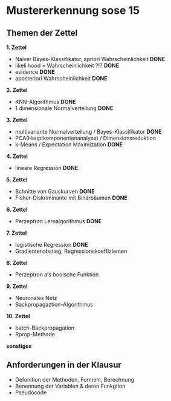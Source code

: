 # Mustererkennung sose 15

## Themen der Zettel
__1. Zettel__
* Naiver Bayes-Klassifikator, a­priori ­Wahrscheinlichkeit __DONE__
* likeli hood = Wahrscheinlichkeit ?!? __DONE__
* evidence __DONE__
* a­posteriori ­Wahrscheinlichkeit __DONE__

__2. Zettel__
* K­NN­-Algorithmus __DONE__
* 1 dimensionale Normalverteilung __DONE__

__3. Zettel__
* multivariante Normalverteilung / Bayes-Klassifikator __DONE__
* PCA(Hauptkomponentenanalyse) / Dimensionsreduktion
* k-Means / Expectation ­Maximization __DONE__

__4. Zettel__
* lineare Regression __DONE__

__5. Zettel__
* Schnitte von Gauskurven __DONE__
* Fisher-Diskriminante mit Binärbäumen __DONE__

__6. Zettel__
* Perzeptron Lernalgorithmus __DONE__

__7. Zettel__
* logistische Regression __DONE__
* Gradientenabstieg, Regressionskoeffizienten

__8. Zettel__
* Perzeptron als boolsche Funktion

__9. Zettel__
* Neuronales Netz
* Backpropagaztion-Algorithmus

__10. Zettel__
* ​batch­-Backpropagation
* Rprop-­Methode

__sonstiges__


## Anforderungen in der Klausur
* Defonition der Methoden, Formeln, Berechnung
* Benennung der Variablen & deren Funkgtion
* Pseudocode
